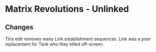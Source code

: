 # Matrix Revolutions - Unlinked

## Changes
This edit removes many Link establishment sequences. Link was a poor replacement for
Tank who they killed off-screen. 